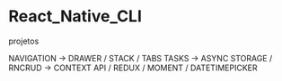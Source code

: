 # React_Native_CLI
projetos

NAVIGATION -> DRAWER / STACK / TABS
TASKS -> ASYNC STORAGE / 
RNCRUD -> CONTEXT API / REDUX / MOMENT / DATETIMEPICKER
